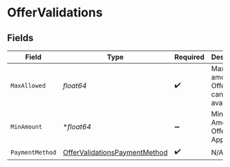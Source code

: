 # OfferValidations


## Fields

| Field                                                                                 | Type                                                                                  | Required                                                                              | Description                                                                           | Example                                                                               |
| ------------------------------------------------------------------------------------- | ------------------------------------------------------------------------------------- | ------------------------------------------------------------------------------------- | ------------------------------------------------------------------------------------- | ------------------------------------------------------------------------------------- |
| `MaxAllowed`                                                                          | *float64*                                                                             | :heavy_check_mark:                                                                    | Maximum amount of Offer that can be availed.                                          | 10                                                                                    |
| `MinAmount`                                                                           | **float64*                                                                            | :heavy_minus_sign:                                                                    | Minimum Amount for Offer to be Applicable                                             | 1                                                                                     |
| `PaymentMethod`                                                                       | [OfferValidationsPaymentMethod](../../models/shared/offervalidationspaymentmethod.md) | :heavy_check_mark:                                                                    | N/A                                                                                   |                                                                                       |